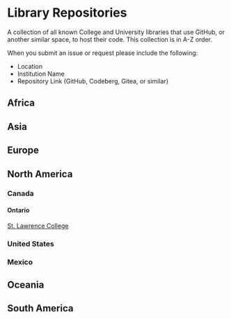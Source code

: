 # Library Repositories
A collection of all known College and University libraries that use GitHub, or another similar space, to host their code.
This collection is in A-Z order.

When you submit an issue or request please include the following:
* Location
* Institution Name
* Repository Link (GitHub, Codeberg, Gitea, or similar)

## Africa
## Asia
## Europe
## North America
### Canada
#### Ontario
[St. Lawrence College](https://github.com/slclibraries)
### United States
### Mexico
## Oceania
## South America
